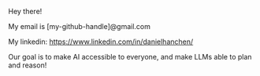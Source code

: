 Hey there!

My email is [my-github-handle]@gmail.com

My linkedin: https://www.linkedin.com/in/danielhanchen/

Our goal is to make AI accessible to everyone, and make LLMs able to plan and reason!
